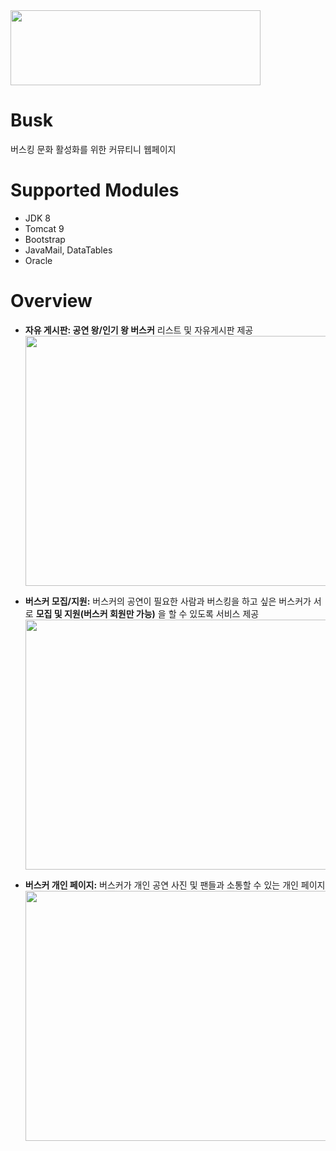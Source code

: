 <img src = "https://user-images.githubusercontent.com/39489916/94264754-3a701500-ff72-11ea-986f-642d8a16dc5c.png" width = "400" height="120"/>

# Busk
버스킹 문화 활성화를 위한 커뮤티니 웹페이지

# Supported Modules
- JDK 8
- Tomcat 9
- Bootstrap
- JavaMail, DataTables
- Oracle

# Overview
- **자유 게시판: 공연 왕/인기 왕 버스커** 리스트 및 자유게시판 제공
  <img src = "https://user-images.githubusercontent.com/39489916/94264834-6c817700-ff72-11ea-8c9b-6c14d1bfedb0.png" width="1000" height="400"/>

- **버스커 모집/지원:** 버스커의 공연이 필요한 사람과 버스킹을 하고 싶은 버스커가 서로 **모집 및 지원(버스커 회원만 가능)** 을 할 수 있도록 서비스 제공
  <img src = "https://user-images.githubusercontent.com/39489916/94264996-b9654d80-ff72-11ea-8e00-326d79b657fe.png" width="1000" height="400"/>

- **버스커 개인 페이지:** 버스커가 개인 공연 사진 및 팬들과 소통할 수 있는 개인 페이지
  <img src = "https://user-images.githubusercontent.com/39489916/94265299-3a244980-ff73-11ea-9323-184b5da48e2e.png" width="1000" height="400"/>
